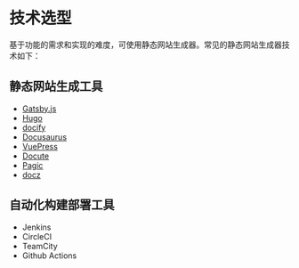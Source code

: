 # 技术选型

基于功能的需求和实现的难度，可使用静态网站生成器。常见的静态网站生成器技术如下：

## 静态网站生成工具

- [Gatsby.js](https://www.gatsbyjs.org/)
- [Hugo](https://gohugo.io/)
- [docify](https://docsify.js.org/#/)
- [Docusaurus](https://docusaurus.io/)
- [VuePress](https://vuepress.vuejs.org/)
- [Docute](https://docute.org/)
- [Pagic](https://pagic.org/zh-CN/docs/introduction.html)
- [docz](https://www.docz.site/)

## 自动化构建部署工具

- Jenkins
- CircleCI
- TeamCity
- Github Actions

